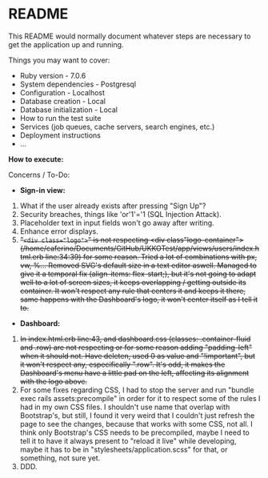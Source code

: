 # README

This README would normally document whatever steps are necessary to get the
application up and running.

Things you may want to cover:

* Ruby version - 7.0.6
* System dependencies - Postgresql
* Configuration - Localhost
* Database creation - Local
* Database initialization - Local
* How to run the test suite
* Services (job queues, cache servers, search engines, etc.)
* Deployment instructions
* ...

**How to execute:**

Concerns / To-Do:

- **Sign-in view:**

1. What if the user already exists after pressing "Sign Up"?
2. Security breaches, things like 'or'1'='1 (SQL Injection Attack).
3. Placeholder text in input fields won't go away after writing.
4. Enhance error displays.
5. ~~"`<div class="logo">`" is not respecting <div class"logo-container"> (/home/caferino/Documents/GitHub/UKKOTest/app/views/users/index.html.erb line:34:39) for some reason. Tried a lot of combinations with px, vw, %... Removed SVG's default size in a text editor aswell. Managed to give it a temporal fix (align-items: flex-start;), but it's not going to adapt well to a lot of screen sizes, it keeps overlapping / getting outside its container. It won't respect any rule that centers it and keeps it there, same happens with the Dashboard's logo, it won't center itself as I tell it to.~~

- **Dashboard:**

1. ~~In index.html.erb line:43, and dashboard.css (classes: .container-fluid and .row) are not respecting or for some reason adding "padding-left" when it should not. Have deleten, used 0 as value and "!important", but it won't respect any, especifically ".row". It's odd, it makes the Dashboard's menu have a little pad on the left, affecting its alignment with the logo above.~~
2. For some fixes regarding CSS, I had to stop the server and run "bundle exec rails assets:precompile" in order for it to respect some of the rules I had in my own CSS files. I shouldn't use name that overlap with Bootstrap's, but still, I found it very weird that I couldn't just refresh the page to see the changes, because that works with some CSS, not all. I think only Bootstrap's CSS needs to be precompiled, maybe I need to tell it to have it always present to "reload it live" while developing, maybe it has to be in "stylesheets/application.scss" for that, or something, not sure yet.
3. DDD.
